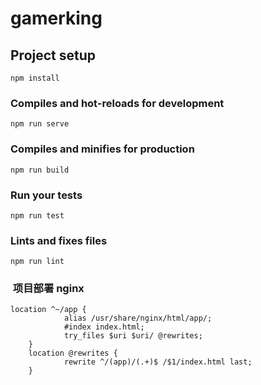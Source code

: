 # gamerking

## Project setup
```
npm install
```

### Compiles and hot-reloads for development
```
npm run serve
```

### Compiles and minifies for production
```
npm run build
```

### Run your tests
```
npm run test
```

### Lints and fixes files
```
npm run lint
```

###  项目部署 nginx
```
location ^~/app {
            alias /usr/share/nginx/html/app/;
            #index index.html;
            try_files $uri $uri/ @rewrites;
    }
    location @rewrites {
            rewrite ^/(app)/(.+)$ /$1/index.html last;
    }
```
